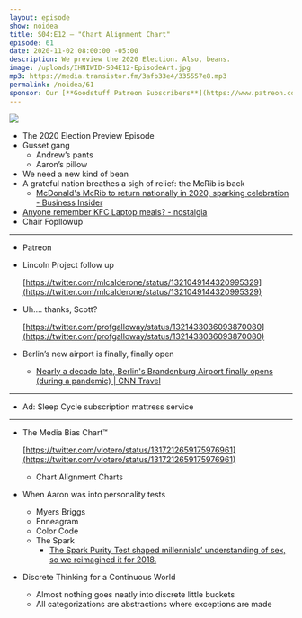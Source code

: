 ```yaml
---
layout: episode
show: noidea
title: S04:E12 – "Chart Alignment Chart"
episode: 61
date: 2020-11-02 08:00:00 -05:00
description: We preview the 2020 Election. Also, beans.
image: /uploads/IHNIWID-S04E12-EpisodeArt.jpg
mp3: https://media.transistor.fm/3afb33e4/335557e8.mp3
permalink: /noidea/61
sponsor: Our [**Goodstuff Patreon Subscribers**](https://www.patreon.com/goodstuff "Goodstuff on Patreon") and listeners just like you! Support your favorite podcasts directly to get access to the discord and more.
---
```


![](/uploads/IHNIWID-S04E12-EpisodeArt.jpg)

- The 2020 Election Preview Episode
- Gusset gang
    - Andrew’s pants
    - Aaron’s pillow
- We need a new kind of bean
- A grateful nation breathes a sigh of relief: the McRib is back
    - [McDonald's McRib to return nationally in 2020, sparking celebration - Business Insider](https://www.businessinsider.com/mcdonalds-mcrib-to-return-nationally-in-2020-sparking-celebration-2020-10)
- [Anyone remember KFC Laptop meals? - nostalgia](https://www.reddit.com/r/nostalgia/comments/822wug/anyone_remember_kfc_laptop_meals/)
- Chair Fopllowup

---

- Patreon
- Lincoln Project follow up

    [https://twitter.com/mlcalderone/status/1321049144320995329](https://twitter.com/mlcalderone/status/1321049144320995329)

- Uh.... thanks, Scott?

    [https://twitter.com/profgalloway/status/1321433036093870080](https://twitter.com/profgalloway/status/1321433036093870080)

- Berlin’s new airport is finally, finally open
    - [Nearly a decade late, Berlin's Brandenburg Airport finally opens (during a pandemic) | CNN Travel](https://www.cnn.com/travel/article/brandenburg-new-berlin-airport-opens/index.html)

---

- Ad: Sleep Cycle subscription mattress service

---

- The Media Bias Chart™

    [https://twitter.com/vlotero/status/1317212659175976961](https://twitter.com/vlotero/status/1317212659175976961)

    - Chart Alignment Charts
- When Aaron was into personality tests
    - Myers Briggs
    - Enneagram
    - Color Code
    - The Spark
        - [The Spark Purity Test shaped millennials’ understanding of sex, so we reimagined it for 2018.](https://slate.com/human-interest/2018/02/the-spark-purity-test-shaped-millennials-understanding-of-sex-so-we-reimagined-it-for-2018.html)
- Discrete Thinking for a Continuous World
    - Almost nothing goes neatly into discrete little buckets
    - All categorizations are abstractions where exceptions are made